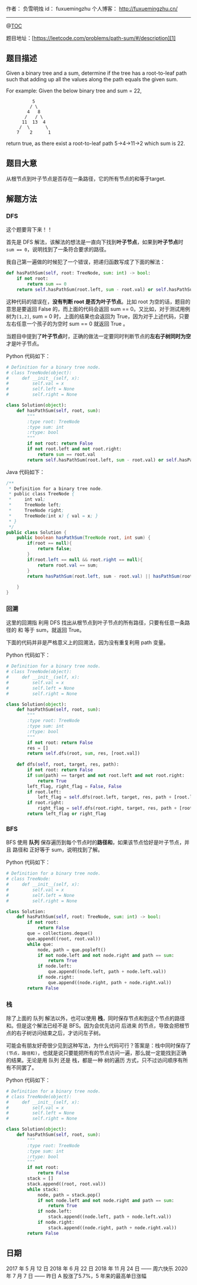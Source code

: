 
作者： 负雪明烛
id：	fuxuemingzhu
个人博客：	http://fuxuemingzhu.cn/

---
@[TOC](目录)

题目地址：[https://leetcode.com/problems/path-sum/#/description][1]


## 题目描述

Given a binary tree and a sum, determine if the tree has a root-to-leaf path such that adding up all the values along the path equals the given sum.

For example:
Given the below binary tree and sum = 22,

              5
             / \
            4   8
           /   / \
          11  13  4
         /  \      \
        7    2      1

return true, as there exist a root-to-leaf path 5->4->11->2 which sum is 22.

## 题目大意

从根节点到叶子节点是否存在一条路径，它的所有节点的和等于target.

## 解题方法

### DFS

这个题要背下来！！

首先是 DFS 解法，该解法的想法是一直向下找到**叶子节点**，如果到**叶子节点**时`sum == 0`，说明找到了一条符合要求的路径。

我自己第一遍做的时候犯了一个错误，把递归函数写成了下面的解法：

```python
def hasPathSum(self, root: TreeNode, sum: int) -> bool:
    if not root:
        return sum == 0
    return self.hasPathSum(root.left, sum - root.val) or self.hasPathSum(root.right, sum - root.val)
```

这种代码的错误在，**没有判断 root 是否为叶子节点**。比如 root 为空的话，题目的意思是要返回 False 的，而上面的代码会返回 sum == 0。又比如，对于测试用例 树为`[1,2]`, sum = 0 时，上面的结果也会返回为 True，因为对于上述代码，只要左右任意一个孩子的为空时 sum == 0 就返回 True 。

当题目中提到了**叶子节点**时，正确的做法一定要同时判断节点的**左右子树同时为空**才是叶子节点。

Python 代码如下：

```python
# Definition for a binary tree node.
# class TreeNode(object):
#     def __init__(self, x):
#         self.val = x
#         self.left = None
#         self.right = None

class Solution(object):
    def hasPathSum(self, root, sum):
        """
        :type root: TreeNode
        :type sum: int
        :rtype: bool
        """
        if not root: return False
        if not root.left and not root.right:
            return sum == root.val
        return self.hasPathSum(root.left, sum - root.val) or self.hasPathSum(root.right, sum - root.val)
```

Java 代码如下：

```java
/**
 * Definition for a binary tree node.
 * public class TreeNode {
 *     int val;
 *     TreeNode left;
 *     TreeNode right;
 *     TreeNode(int x) { val = x; }
 * }
 */
public class Solution {
    public boolean hasPathSum(TreeNode root, int sum) {
        if(root == null){
            return false;
        }
        if(root.left == null && root.right == null){
            return root.val == sum;
        }
        return hasPathSum(root.left, sum - root.val) || hasPathSum(root.right, sum - root.val);
        
    }
}
```

### 回溯

这里的回溯指 利用 DFS 找出从根节点到叶子节点的所有路径，只要有任意一条路径的 和 等于 sum，就返回 True。

下面的代码并非是严格意义上的回溯法，因为没有重复利用 path 变量。

Python 代码如下：

```python
# Definition for a binary tree node.
# class TreeNode(object):
#     def __init__(self, x):
#         self.val = x
#         self.left = None
#         self.right = None

class Solution(object):
    def hasPathSum(self, root, sum):
        """
        :type root: TreeNode
        :type sum: int
        :rtype: bool
        """
        if not root: return False
        res = []
        return self.dfs(root, sum, res, [root.val])
        
    def dfs(self, root, target, res, path):
        if not root: return False
        if sum(path) == target and not root.left and not root.right:
            return True
        left_flag, right_flag = False, False
        if root.left:
            left_flag = self.dfs(root.left, target, res, path + [root.left.val])
        if root.right:
            right_flag = self.dfs(root.right, target, res, path + [root.right.val])
        return left_flag or right_flag
```


### BFS

BFS 使用 **队列** 保存遍历到每个节点时的**路径和**，如果该节点恰好是叶子节点，并且 路径和 正好等于 sum，说明找到了解。

Python 代码如下：

```python
# Definition for a binary tree node.
# class TreeNode:
#     def __init__(self, x):
#         self.val = x
#         self.left = None
#         self.right = None

class Solution:
    def hasPathSum(self, root: TreeNode, sum: int) -> bool:
        if not root:
            return False
        que = collections.deque()
        que.append((root, root.val))
        while que:
            node, path = que.popleft()
            if not node.left and not node.right and path == sum:
                return True
            if node.left:
                que.append((node.left, path + node.left.val))
            if node.right:
                que.append((node.right, path + node.right.val))
        return False
```

### 栈

除了上面的 队列 解法以外，也可以使用 **栈**，同时保存节点和到这个节点的路径和。但是这个解法已经不是 BFS。因为会优先访问 后进来 的节点，导致会把根节点的右子树访问结束之后，才访问左子树。

可能会有朋友好奇很少见到这种写法，为什么代码可行？答案是：栈中同时保存了 `(节点，路径和)`，也就是说只要能把所有的节点访问一遍，那么就一定能找到正确的结果。无论是用 队列 还是 栈，都是一种 树的遍历 方式，只不过访问顺序有所有不同罢了。

Python 代码如下：

```python
# Definition for a binary tree node.
# class TreeNode(object):
#     def __init__(self, x):
#         self.val = x
#         self.left = None
#         self.right = None

class Solution(object):
    def hasPathSum(self, root, sum):
        """
        :type root: TreeNode
        :type sum: int
        :rtype: bool
        """
        if not root:
            return False
        stack = []
        stack.append((root, root.val))
        while stack:
            node, path = stack.pop()
            if not node.left and not node.right and path == sum:
                return True
            if node.left:
                stack.append((node.left, path + node.left.val))
            if node.right:
                stack.append((node.right, path + node.right.val))
        return False
```


## 日期

2017 年 5 月 12 日 
2018 年 6 月 22 日 
2018 年 11 月 24 日 —— 周六快乐
2020 年 7 月 7 日 —— 昨日 A 股涨了5.7%，5 年来的最高单日涨幅

  [1]: https://leetcode.com/problems/path-sum/#/description
